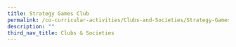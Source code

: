 ```yaml
---
title: Strategy Games Club
permalink: /co-curricular-activities/Clubs-and-Societies/Strategy-Games-Club/
description: ""
third_nav_title: Clubs & Societies
---
```

